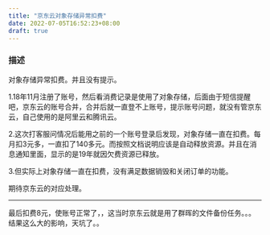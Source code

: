 ```yaml
---
title: "京东云对象存储异常扣费"
date: 2022-07-05T16:52:23+08:00
draft: true
---
```


### 描述

对象存储异常扣费。并且没有提示。

1.18年11月注册了账号，然后看消费记录是使用了对象存储，后面由于短信提醒吧，京东云的账号合并，合并后就一直登不上账号，提示账号问题，就没有管京东云，自己使用的是阿里云和腾讯云。

2.这次打客服问情况后能用之前的一个账号登录后发现，对象存储一直在扣费。每月扣3元多，一直扣了140多元。而按照文档说明应该是自动释放资源。并且在消息通知里面，显示的是19年就因欠费资源已释放。

3.但实际上对象存储一直在扣费，没有满足数据销毁和关闭订单的功能。



期待京东云的对应处理。

---------------

最后扣费8元，使账号正常了，，这当时京东云就是用了群晖的文件备份任务。。。结果这么大的影响，天坑了。。
